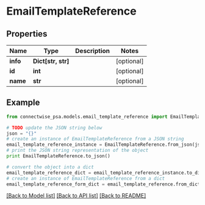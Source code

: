 # EmailTemplateReference


## Properties
Name | Type | Description | Notes
------------ | ------------- | ------------- | -------------
**info** | **Dict[str, str]** |  | [optional] 
**id** | **int** |  | [optional] 
**name** | **str** |  | [optional] 

## Example

```python
from connectwise_psa.models.email_template_reference import EmailTemplateReference

# TODO update the JSON string below
json = "{}"
# create an instance of EmailTemplateReference from a JSON string
email_template_reference_instance = EmailTemplateReference.from_json(json)
# print the JSON string representation of the object
print EmailTemplateReference.to_json()

# convert the object into a dict
email_template_reference_dict = email_template_reference_instance.to_dict()
# create an instance of EmailTemplateReference from a dict
email_template_reference_form_dict = email_template_reference.from_dict(email_template_reference_dict)
```
[[Back to Model list]](../README.md#documentation-for-models) [[Back to API list]](../README.md#documentation-for-api-endpoints) [[Back to README]](../README.md)


